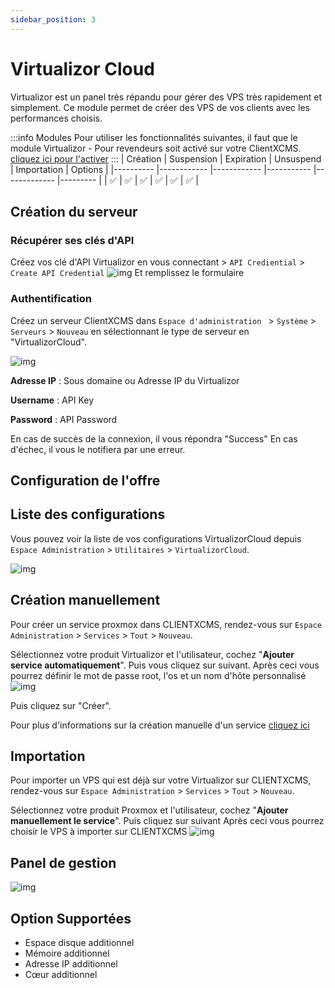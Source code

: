 ```yaml
---
sidebar_position: 3
---
```


# Virtualizor Cloud

Virtualizor est un panel très répandu pour gérer des VPS très rapidement et simplement. Ce module permet de créer des VPS de vos clients avec les performances choisis.

:::info Modules
Pour utiliser les fonctionnalités suivantes, il faut que le module Virtualizor - Pour revendeurs soit activé sur votre ClientXCMS. [cliquez ici pour l'activer](../)
:::
| Création 	| Suspension 	| Expiration 	| Unsuspend 	| Importation 	| Options 	|
|----------	|------------	|------------	|-----------	|-------------	|---------	|
|     ✅    	|      ✅     	|      ✅     	|     ✅     	|      ✅      	|    ✅    	|

## Création du serveur

### Récupérer ses clés d'API
Créez vos clé d'API Virtualizor en vous connectant > `API Crediential` > `Create API Credential`
![img](https://media.discordapp.net/attachments/475073153509490689/1041055765064073246/image.png)
Et remplissez le formulaire

### Authentification

Créez un serveur ClientXCMS dans `Espace d'administration ` > `Système` > `Serveurs` > `Nouveau` en sélectionnant le type de serveur en "VirtualizorCloud".

![img](https://media.discordapp.net/attachments/475073153509490689/1041082255164051517/image.png)

**Adresse IP** : Sous domaine ou Adresse IP du Virtualizor

**Username** : API Key

**Password** : API Password

En cas de succès de la connexion, il vous répondra "Success"
En cas d'échec, il vous le notifiera par une erreur.
## Configuration de l'offre
## Liste des configurations

Vous pouvez voir la liste de vos configurations VirtualizorCloud depuis `Espace Administration` > `Utilitaires` > `VirtualizorCloud`.

![img](https://media.discordapp.net/attachments/475073153509490689/1041084031158210581/image.png?width=1440&height=231)
## Création manuellement

Pour créer un service proxmox dans CLIENTXCMS, rendez-vous sur `Espace Administration` > `Services` > `Tout` > `Nouveau`.

Sélectionnez votre produit Virtualizor et l'utilisateur, cochez "**Ajouter service automatiquement**". Puis vous cliquez sur suivant.
Après ceci vous pourrez définir le mot de passe root, l'os et un nom d'hôte personnalisé
![img](https://media.discordapp.net/attachments/475073153509490689/1041093908660240556/image.png)

Puis cliquez sur "Créer".

Pour plus d'informations sur la création manuelle d'un service [cliquez ici](../../store/services#création-de-service)


## Importation
Pour importer un VPS qui est déjà sur votre Virtualizor sur CLIENTXCMS, rendez-vous sur `Espace Administration` > `Services` > `Tout` > `Nouveau`.

Sélectionnez votre produit Proxmox et l'utilisateur, cochez "**Ajouter manuellement le service**". Puis cliquez sur suivant
Après ceci vous pourrez choisir le VPS à importer sur CLIENTXCMS
![img](https://media.discordapp.net/attachments/475073153509490689/1041094156208054353/image.png)
## Panel de gestion
![img](https://media.discordapp.net/attachments/475073153509490689/1041095492865638460/image.png?width=1440&height=437)

## Option Supportées
- Espace disque additionnel
- Mémoire additionnel
- Adresse IP additionnel
- Cœur additionnel
